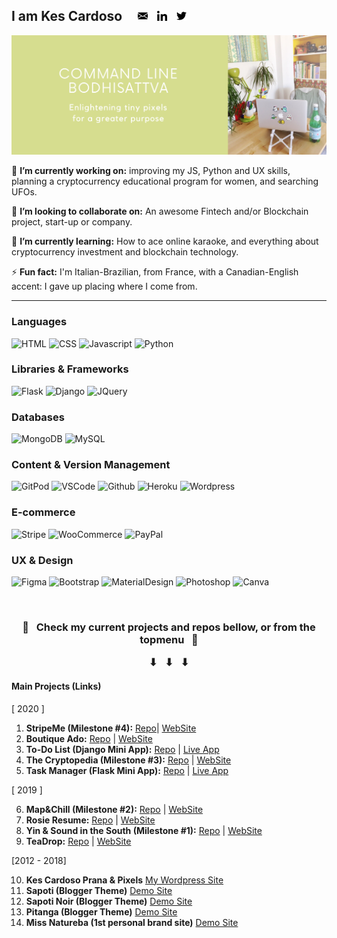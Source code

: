 ## I am Kes Cardoso &nbsp; &nbsp; <a href="mailto:kescardoso@gmail.com" alt="Email" target="_blank"><img src="https://github.com/kescardoso/kescardoso/blob/master/icons/email-16.png"></a> &nbsp; <a href="https://www.linkedin.com/in/kescardoso/" alt="Linkedin" target="_blank"><img src="https://github.com/kescardoso/kescardoso/blob/master/icons/linkedin-16.png"></a> &nbsp; <a href="https://twitter.com/kescardoso" alt="Twitter" target="_blank"><img src="https://github.com/kescardoso/kescardoso/blob/master/icons/twitter-16.png"></a>

<img src="https://github.com/kescardoso/kescardoso/blob/master/images/header2.png" alt="Kesia Cardoso - Command Line Bottisatva: enlightening tiny pixels for a greater purpose - junior software developer, FinTech and Blockchain enthusiast. Cryptocurrency Tweets at @kescardoso.">

🔭 **I’m currently working on:** improving my JS, Python and UX skills, planning a cryptocurrency educational program for women, and searching UFOs.

👯 **I’m looking to collaborate on:** An awesome Fintech and/or Blockchain project, start-up or company.

🌱 **I’m currently learning:** How to ace online karaoke, and everything about cryptocurrency investment and blockchain technology.

⚡ **Fun fact:** I'm Italian-Brazilian, from France, with a Canadian-English accent: I gave up placing where I come from.

<hr>     



### Languages

![HTML](https://img.shields.io/static/v1?label=HTML&message=5&style=flat&color=E34F26&logo=html5)
![CSS](https://img.shields.io/static/v1?label=CSS&message=3&style=flat&color=1572B6&logo=css3)
![Javascript](https://img.shields.io/static/v1?label=JavaScript&message=ES8&style=flat&color=F7DF1E&logo=JavaScript)
![Python](https://img.shields.io/static/v1?label=Python&message=3&style=flat&color=3776AB&logo=PYTHON)

### Libraries & Frameworks

![Flask](https://img.shields.io/static/v1?label=Flask&message=1.1.2&style=flat&color=000000&logo=flask)
![Django](https://img.shields.io/static/v1?label=Django&message=3.0.8&style=flat&color=092E20&logo=django)
![JQuery](https://img.shields.io/static/v1?label=JQuery&message=3.5.1&style=flat&color=0769AD&logo=jquery)

### Databases

![MongoDB](https://img.shields.io/static/v1?label=MongoDB&message=4.2.8&style=flat&color=47A248&logo=mongodb)
![MySQL](https://img.shields.io/static/v1?label=MySQL&message=8&style=flat&color=4479A1&logo=mysql)

### Content & Version Management

![GitPod](https://img.shields.io/static/v1?label=GitPod&message=🌙&style=flat&color=1AA6E4&logo=gitpod)
![VSCode](https://img.shields.io/static/v1?label=VSCode&message=⭐️&style=flat&color=007ACC&logo=visual-studio-code)
![Github](https://img.shields.io/static/v1?label=GitHub&message=🪐&style=flat&color=181717&logo=github)
![Heroku](https://img.shields.io/static/v1?label=Heroku&message=👽&style=flat&color=430098&logo=heroku)
![Wordpress](https://img.shields.io/static/v1?label=Wordpress&message=👾&style=flat&color=21759B&logo=wordpress)

### E-commerce

![Stripe](https://img.shields.io/static/v1?label=Stripe&message=💰&style=flat&color=008CDD&logo=stripe)
![WooCommerce](https://img.shields.io/static/v1?label=WooCommerce&message=🛍&style=flat&color=96588A&logo=woo)
![PayPal](https://img.shields.io/static/v1?label=PayPal&message=💶&style=flat&color=00457C&logo=paypal)

### UX & Design

![Figma](https://img.shields.io/static/v1?label=Figma&message=📝&style=flat&color=F24E1E&logo=figma)
![Bootstrap](https://img.shields.io/static/v1?label=Bootstrap&message=🎨&style=flat&color=563D7C&logo=bootstrap)
![MaterialDesign](https://img.shields.io/static/v1?label=MaterialDesign&message=🎨&style=flat&color=757575&logo=material-design)
![Photoshop](https://img.shields.io/static/v1?label=Photoshop&message=🖌&style=flat&color=26C9FF&logo=adobe-photoshop)
![Canva](https://img.shields.io/static/v1?label=Canva&message=🖌&style=flat&color=00C4CC&logo=canva)

<br>

<h3 align="center">
    🔔 &nbsp; Check my current projects and repos bellow, or from the topmenu &nbsp; 👀
    <p align="center">
        ⬇︎ &nbsp; ⬇︎ &nbsp; ⬇︎ 
    </p>
</h3>

#### <strong>Main Projects (Links)</strong>

[ 2020 ]

1.  <strong>StripeMe (Milestone #4):</strong> [Repo](https://github.com/kescardoso/stripeme)| [WebSite](https://kika-stripe-me.herokuapp.com/)
2.  <strong>Boutique Ado:</strong> [Repo](https://github.com/kescardoso/boutique_ado) | [WebSite](https://kika-boutique-ado.herokuapp.com/)
3.  <strong>To-Do List (Django Mini App):</strong> [Repo](https://github.com/kescardoso/django-todo-list) | [Live App](https://kika-django-todo.herokuapp.com/)
4.  <strong>The Cryptopedia (Milestone #3):</strong> [Repo](https://github.com/kescardoso/cryptopedia) | [WebSite](https://thecryptopedia.world/)
5.  <strong>Task Manager (Flask Mini App):</strong> [Repo](https://github.com/kescardoso/flask-task-manager) | [Live App](https://kika-task-manager.herokuapp.com/)

[ 2019 ]

6.  <strong>Map&Chill (Milestone #2):</strong> [Repo](https://github.com/kescardoso/mapnchill) | [WebSite](http://mapnchill.me/)
7.  <strong>Rosie Resume:</strong> [Repo](https://github.com/kescardoso/rosie) | [WebSite](https://kescardoso.github.io/rosie/)
8.  <strong>Yin & Sound in the South (Milestone #1):</strong> [Repo](https://github.com/kescardoso/yinnsound) | [WebSite](https://kescardoso.github.io/yinnsound/)
9.  <strong>TeaDrop:</strong> [Repo](https://github.com/kescardoso/teadrop) | [WebSite](https://kescardoso.github.io/teadrop/)

[2012 - 2018]

10. <strong>Kes Cardoso Prana & Pixels</strong> [My Wordpress Site](http://www.kescardoso.com/)
11. <strong>Sapoti (Blogger Theme)</strong> [Demo Site](https://sapoti-demo.blogspot.com/)
12. <strong>Sapoti Noir (Blogger Theme)</strong> [Demo Site](https://sapotinoir-demo.blogspot.com/)
13. <strong>Pitanga (Blogger Theme)</strong> [Demo Site](https://pitanga-demo.blogspot.com/)
14. <strong>Miss Natureba (1st personal brand site)</strong> [Demo Site](https://missnatureba.blogspot.com/)
